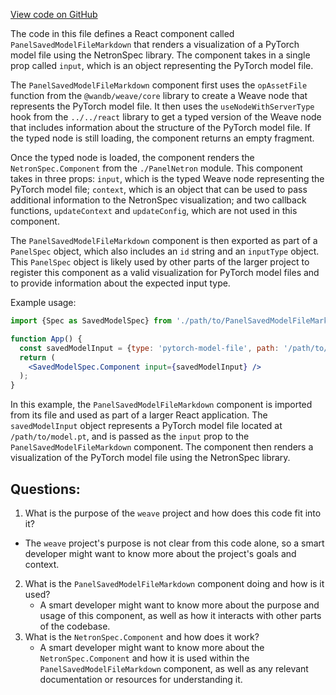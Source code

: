 [View code on GitHub](https://github.com/wandb/weave/weave-js/src/components/Panel2/PanelSavedModel.tsx)

The code in this file defines a React component called `PanelSavedModelFileMarkdown` that renders a visualization of a PyTorch model file using the NetronSpec library. The component takes in a single prop called `input`, which is an object representing the PyTorch model file. 

The `PanelSavedModelFileMarkdown` component first uses the `opAssetFile` function from the `@wandb/weave/core` library to create a Weave node that represents the PyTorch model file. It then uses the `useNodeWithServerType` hook from the `../../react` library to get a typed version of the Weave node that includes information about the structure of the PyTorch model file. If the typed node is still loading, the component returns an empty fragment.

Once the typed node is loaded, the component renders the `NetronSpec.Component` from the `./PanelNetron` module. This component takes in three props: `input`, which is the typed Weave node representing the PyTorch model file; `context`, which is an object that can be used to pass additional information to the NetronSpec visualization; and two callback functions, `updateContext` and `updateConfig`, which are not used in this component.

The `PanelSavedModelFileMarkdown` component is then exported as part of a `PanelSpec` object, which also includes an `id` string and an `inputType` object. This `PanelSpec` object is likely used by other parts of the larger project to register this component as a valid visualization for PyTorch model files and to provide information about the expected input type.

Example usage:

```jsx
import {Spec as SavedModelSpec} from './path/to/PanelSavedModelFileMarkdown';

function App() {
  const savedModelInput = {type: 'pytorch-model-file', path: '/path/to/model.pt'};
  return (
    <SavedModelSpec.Component input={savedModelInput} />
  );
}
```

In this example, the `PanelSavedModelFileMarkdown` component is imported from its file and used as part of a larger React application. The `savedModelInput` object represents a PyTorch model file located at `/path/to/model.pt`, and is passed as the `input` prop to the `PanelSavedModelFileMarkdown` component. The component then renders a visualization of the PyTorch model file using the NetronSpec library.
## Questions: 
 1. What is the purpose of the `weave` project and how does this code fit into it?
   - The `weave` project's purpose is not clear from this code alone, so a smart developer might want to know more about the project's goals and context.
2. What is the `PanelSavedModelFileMarkdown` component doing and how is it used?
   - A smart developer might want to know more about the purpose and usage of this component, as well as how it interacts with other parts of the codebase.
3. What is the `NetronSpec.Component` and how does it work?
   - A smart developer might want to know more about the `NetronSpec.Component` and how it is used within the `PanelSavedModelFileMarkdown` component, as well as any relevant documentation or resources for understanding it.